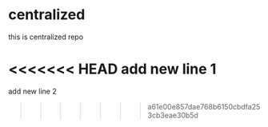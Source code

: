 # centralized

this is centralized repo

<<<<<<< HEAD
add new line 1
=======
add new line 2





>>>>>>> a61e00e857dae768b6150cbdfa253cb3eae30b5d
